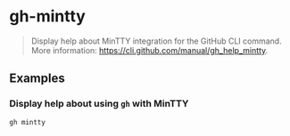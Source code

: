 # gh-mintty

> Display help about MinTTY integration for the GitHub CLI command. More information: <https://cli.github.com/manual/gh_help_mintty>.

## Examples

### Display help about using `gh` with MinTTY

```bash
gh mintty
```

